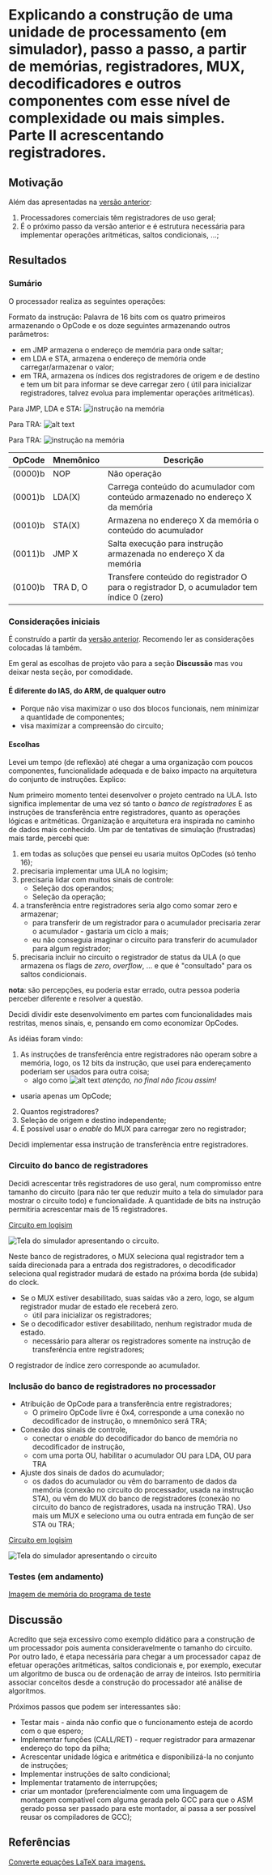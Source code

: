 # Explicando a construção de uma unidade de processamento (em simulador), passo a passo, a partir de memórias, registradores, MUX, decodificadores e outros componentes com esse nível de complexidade ou mais simples. Parte II acrescentando registradores.

## Motivação

Além das apresentadas na [versão anterior](../meuProcessador):

1. Processadores comerciais têm registradores de uso geral;
2. É o próximo passo da versão anterior e é estrutura necessária para implementar operações aritméticas, saltos condicionais, ...; 

## Resultados

### Sumário

O processador realiza as seguintes operações:

Formato da instrução: Palavra de 16 bits com os quatro primeiros armazenando o OpCode e os doze seguintes armazenando outros parâmetros:

- em JMP armazena o endereço de memória para onde saltar;
- em LDA e STA, armazena o endereço de memória onde carregar/armazenar o valor;
- em TRA, armazena os índices dos registradores de origem e de destino e tem um bit para informar se deve carregar zero ( útil para inicializar registradores, talvez evolua para implementar operações aritméticas). 

Para JMP, LDA e STA: ![instrução na memória](CodeCogsEqn.gif)
<!-- $`\overbrace{bbbb}^{OpCode}\underbrace{bbbbbbbbbbbb}_{X}`$ -->

Para TRA: ![alt text](CodeCogsEqn3.gif)

<!-- $`\overbrace{bbbb}^{OpCode}\underbrace{bb}_{destino}\overbrace{bb}^{origem}\underbrace{bbb1bbbb}_{transfere}`$ -->

Para TRA: ![instrução na memória](CodeCogsEqn.gif)

| OpCode  | Mnemônico | Descrição |
| ------  | --------- | --------- |
| (0000)b | NOP       | Não operação |
| (0001)b | LDA(X)    | Carrega conteúdo do acumulador com conteúdo armazenado no endereço X da memória |
| (0010)b | STA(X)    | Armazena no endereço X da memória o conteúdo do acumulador |
| (0011)b | JMP X     | Salta execução para instrução armazenada no endereço X da memória |
| (0100)b | TRA D, O  | Transfere conteúdo do registrador O para o registrador D, o acumulador tem índice 0 (zero) |


### Considerações iniciais

É construído a partir da [versão anterior](../meuProcessador). Recomendo ler as considerações colocadas lá também.

Em geral as escolhas de projeto vão para a seção **Discussão** mas vou deixar nesta seção, por comodidade.

#### É diferente do IAS, do ARM, de qualquer outro

- Porque não visa maximizar o uso dos blocos funcionais, nem minimizar a quantidade de componentes;
- visa maximizar a compreensão do circuito;

#### Escolhas

Levei um tempo (de reflexão) até chegar a uma organização com poucos componentes, funcionalidade adequada e de baixo impacto na arquitetura do conjunto de instruções. Explico:

Num primeiro momento tentei desenvolver o projeto centrado na ULA. Isto significa implementar de uma vez só tanto o *banco de registradores* E as instruções de transferência entre registradores, quanto as operações lógicas e aritméticas. Organização e arquitetura era inspirada no caminho de dados mais conhecido. Um par de tentativas de simulação (frustradas) mais tarde, percebi que:

1. em todas as soluções que pensei eu usaria muitos OpCodes (só tenho 16);
2. precisaria implementar uma ULA no logisim; 
3. precisaria lidar com muitos sinais de controle:
   - Seleção dos operandos;
   - Seleção da operação;
5. a transferência entre registradores seria algo como somar zero e armazenar;
   - para transferir de um registrador para o acumulador precisaria zerar o acumulador - gastaria um ciclo a mais;
   - eu não conseguia imaginar o circuito para transferir do acumulador para algum registrador;
4. precisaria incluir no circuito o registrador de status da ULA (o que armazena os flags de *zero*, *overflow*, ... e que é "consultado" para os saltos condicionais.

**nota**: são percepções, eu poderia estar errado, outra pessoa poderia perceber diferente e resolver a questão.

Decidi dividir este desenvolvimento em partes com funcionalidades mais restritas, menos sinais, e, pensando em como economizar OpCodes.

As idéias foram vindo:

1. As instruções de transferência entre registradores não operam sobre a memória, logo, os 12 bits da instrução, que usei para endereçamento poderiam ser usados para outra coisa;
   - algo como ![alt text](CodeCogsEqn2.gif) *atenção, no final não ficou assim!*
<!-- $`\overbrace{bbbb}^{OpCode}\underbrace{bbbb}_{origem}\overbrace{bbbb}^{destino}\underbrace{bbbb}_{não usado}`$ -->
   - usaria apenas um OpCode;
2. Quantos registradores?
3. Seleção de origem e destino independente;
4. É possível usar o *enable* do MUX para carregar zero no registrador;

Decidi implementar essa instrução de transferência entre registradores.
 
### Circuito do banco de registradores

Decidi acrescentar três registradores de uso geral, num compromisso entre tamanho do circuito (para não ter que reduzir muito a tela do simulador para mostrar o circuito todo) e funcionalidade. A quantidade de bits na instrução permitiria acrescentar mais de 15 registradores.

[Circuito em logisim](BancoDeRegistradores.circ)

![Tela do simulador apresentando o circuito.](Captura%20de%20tela%20de%202021-05-23%2017-33-33.png)

Neste banco de registradores, o MUX seleciona qual registrador tem a saída direcionada para a entrada dos registradores, o decodificador seleciona qual registrador mudará de estado na próxima borda (de subida) do clock. 

- Se o MUX estiver desabilitado, suas saídas vão a zero, logo, se algum registrador mudar de estado ele receberá zero.
   - útil para inicializar os registradores; 
- Se o decodificador estiver desabilitado, nenhum registrador muda de estado.
   - necessário para alterar os registradores somente na instrução de transferência entre registradores;

O registrador de índice zero corresponde ao acumulador.

### Inclusão do banco de registradores no processador

- Atribuição de OpCode para a transferência entre registradores;
   - O primeiro OpCode livre é 0x4, corresponde a uma conexão no decodificador de instrução, o mnemônico será TRA; 
- Conexão dos sinais de controle,
   - conectar o *enable* do decodificador do banco de memória no decodificador de instrução,
   - com uma porta OU, habilitar o acumulador OU para LDA, OU para TRA
- Ajuste dos sinais de dados do acumulador;
   - os dados do acumulador ou vêm do barramento de dados da memória (conexão no circuito do processador, usada na instrução STA), ou vêm do MUX do banco de registradores (conexão no circuito do banco de registradores, usada na instrução TRA). Uso mais um MUX e seleciono uma ou outra entrada em função de ser STA ou TRA;

[Circuito em logisim](CarregaArmazenaSaltaTransfere1.circ)

![Tela do simulador apresentando o circuito](Captura%20de%20tela%20de%202021-05-23%2018-50-38.png)

### Testes (em andamento)

[Imagem de memória do programa de teste](CarregaArmazenaSaltaTransfere1.mem)


## Discussão

Acredito que seja excessivo como exemplo didático para a construção de um processador pois aumenta consideravelmente o tamanho do circuito. Por outro lado, é etapa necessária para chegar a um processador capaz de efetuar operações aritméticas, saltos condicionais e, por exemplo, executar um algoritmo de busca ou de ordenação de array de inteiros. Isto permitiria associar conceitos desde a construção do processador até análise de algoritmos.


Próximos passos que podem ser interessantes são:

- Testar mais - ainda não confio que o funcionamento esteja de acordo com o que espero;
- Implementar funções (CALL/RET) - requer registrador para armazenar endereço do topo da pilha;
- Acrescentar unidade lógica e aritmética e disponibilizá-la no conjunto de instruções;
- Implementar instruções de salto condicional;
- Implementar tratamento de interrupções;
- criar um montador (preferencialmente com uma linguagem de montagem compatível com alguma gerada pelo GCC para que o ASM gerado possa ser passado para este montador, aí passa a ser possível reusar os compiladores de GCC);

## Referências

[Converte equações LaTeX para imagens.](https://latex.codecogs.com/eqneditor/editor.php)

